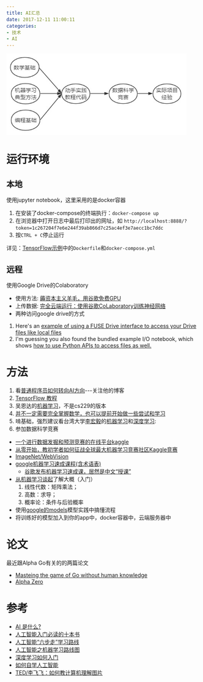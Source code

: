```yaml
---
title: AI汇总
date: 2017-12-11 11:00:11
categories: 
- 技术
- AI
---
```


![](/assets/images/How_to_learn_ai.jpg)

<!-- More -->

# 运行环境
## 本地
使用jupyter notebook，这里采用的是docker容器

1. 在安装了docker-compose的终端执行：`docker-compose up`
2. 在浏览器中打开日志中最后打印出的网址，如 `http://localhost:8888/?token=1c267204f7e6e244f39ab866d7c25ac4ef3e7aecc1bc7ddc`
3. 按`CTRL + C`停止运行

详见：[TensorFlow示例](https://github.com/denleyhsiao/TensorFlow-Tutorials)中的`Dockerfile`和`docker-compose.yml`

## 远程
使用Google Drive的Colaboratory

* 使用方法: [薅资本主义羊毛，用谷歌免费GPU](https://xw.qq.com/cmsid/20180127A0A2UC00)
* 上传数据: [完全云端运行：使用谷歌CoLaboratory训练神经网络](https://www.jiqizhixin.com/articles/2017-12-28-7)
* 两种访问google drive的方式
1. Here's an [example of using a FUSE Drive interface to access your Drive files like local files](https://colab.research.google.com/notebook#fileId=1srw_HFWQ2SMgmWIawucXfusGzrj1_U0q)
2. I'm guessing you also found the bundled example I/O notebook, which shows [how to use Python APIs to access files as well.](https://colab.research.google.com/notebook#fileId=/v2/external/notebooks/io.ipynb&scrollTo=c2W5A2px3doP)

# 方法
1. 看[普通程序员如何转向AI方向](http://www.cnblogs.com/subconscious/p/6240151.html)---关注他的博客
2. [TensorFlow 教程](https://zhuanlan.zhihu.com/p/26660699)
3. 吴恩达的[机器学习](https://www.coursera.org/learn/machine-learning)，不是cs229的版本
4. [并不一定需要完全掌握数学，也可以提前开始做一些尝试和学习](http://blog.jobbole.com/110557/)
5. 啃基础，强烈建议看台湾大学[李宏毅](http://speech.ee.ntu.edu.tw/~tlkagk/index.html)的[机器学习](https://www.bilibili.com/video/av10590361/#page=1)和[深度学习](https://www.bilibili.com/video/av9770302/):
6. 参加数据科学竞赛
* [一个进行数据发掘和预测竞赛的在线平台kaggle](https://zhuanlan.zhihu.com/p/25686876)
* [从零开始，教初学者如何征战全球最大机器学习竞赛社区Kaggle竞赛](https://baijia.baidu.com/s?id=1589819926995842562&wfr=pc&fr=ch_lst)
* [ImageNet/WebVision](https://baijiahao.baidu.com/s?id=1568611118856235&wfr=spider&for=pc)
* [google机器学习速成课程(含术语表)](https://developers.google.com/machine-learning/crash-course/?hl=zh-cn)
  - [谷歌发布机器学习速成课，居然是中文“授课”](http://tech.ifeng.com/a/20180301/44892434_0.shtml?_cpb_pindaotj7)
* [从机器学习谈起](https://www.cnblogs.com/subconscious/p/4107357.html#first)了解大概（入门）
  1. 线性代数：矩阵乘法；
  2. 高数：求导；
  3. 概率论：条件与后验概率
* 使用[google的models](https://github.com/tensorflow/models)模型实践中搞懂流程
* 将训练好的模型加入到你的app中，docker容器中，云端服务器中

# 论文
最近跟Alpha Go有关的的两篇论文

* [Masteing the game of Go without human knowledge](https://zhuanlan.zhihu.com/p/30707897)
* [Alpha Zero](https://arxiv.org/pdf/1712.01815.pdf)

# 参考
* [AI 是什么?](https://zhuanlan.zhihu.com/p/24919118)
* [人工智能入门必读的十本书](http://baijiahao.baidu.com/s?id=1562128446748480&wfr=spider&for=pc)
* [人工智能“六步走”学习路线](http://blog.csdn.net/isuccess88/article/details/54588131)
* [人工智能之机器学习路线图](http://blog.csdn.net/baihuaxiu123/article/details/52464510)
* [深度学习如何入门](https://www.zhihu.com/question/26006703/answer/275175035)
* [如何自学人工智能](https://www.zhihu.com/question/21277368)
* [TED/李飞飞：如何教计算机理解图片](https://open.163.com/movie/2015/3/Q/R/MAKN9A24M_MAKN9QAQR.html)

